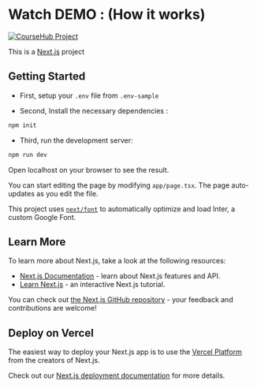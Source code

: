 # Watch DEMO : (How it works)
[![CourseHub Project](https://img.youtube.com/vi/TQz6MoFk9KQ/0.jpg)](https://www.youtube.com/watch?v=TQz6MoFk9KQ)




This is a [Next.js](https://nextjs.org/) project 
## Getting Started

* First, setup your ```.env``` file from ```.env-sample```

* Second, Install the necessary dependencies : 
```bash
npm init
```

* Third, run the development server:

```bash
npm run dev
```

Open localhost on your  browser to see the result.

You can start editing the page by modifying `app/page.tsx`. The page auto-updates as you edit the file.

This project uses [`next/font`](https://nextjs.org/docs/basic-features/font-optimization) to automatically optimize and load Inter, a custom Google Font.

## Learn More

To learn more about Next.js, take a look at the following resources:

- [Next.js Documentation](https://nextjs.org/docs) - learn about Next.js features and API.
- [Learn Next.js](https://nextjs.org/learn) - an interactive Next.js tutorial.

You can check out [the Next.js GitHub repository](https://github.com/vercel/next.js/) - your feedback and contributions are welcome!

## Deploy on Vercel

The easiest way to deploy your Next.js app is to use the [Vercel Platform](https://vercel.com/new?utm_medium=default-template&filter=next.js&utm_source=create-next-app&utm_campaign=create-next-app-readme) from the creators of Next.js.

Check out our [Next.js deployment documentation](https://nextjs.org/docs/deployment) for more details.
